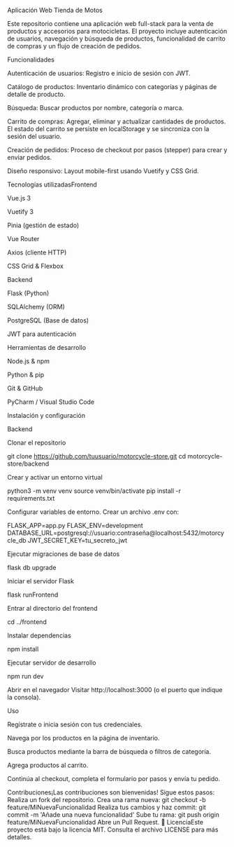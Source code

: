 Aplicación Web Tienda de Motos

Este repositorio contiene una aplicación web full-stack para la venta de productos y accesorios para motocicletas. El proyecto incluye autenticación de usuarios, navegación y búsqueda de productos, funcionalidad de carrito de compras y un flujo de creación de pedidos.


Funcionalidades

Autenticación de usuarios: Registro e inicio de sesión con JWT.

Catálogo de productos: Inventario dinámico con categorías y páginas de detalle de producto.

Búsqueda: Buscar productos por nombre, categoría o marca.

Carrito de compras: Agregar, eliminar y actualizar cantidades de productos. El estado del carrito se persiste en localStorage y se sincroniza con la sesión del usuario.

Creación de pedidos: Proceso de checkout por pasos (stepper) para crear y enviar pedidos.

Diseño responsivo: Layout mobile-first usando Vuetify y CSS Grid.



Tecnologías utilizadasFrontend

Vue.js 3

Vuetify 3

Pinia (gestión de estado)

Vue Router

Axios (cliente HTTP)

CSS Grid & Flexbox

Backend

Flask (Python)

SQLAlchemy (ORM)

PostgreSQL (Base de datos)

JWT para autenticación

Herramientas de desarrollo

Node.js & npm

Python & pip

Git & GitHub

PyCharm / Visual Studio Code


Instalación y configuración

Backend

Clonar el repositorio

git clone https://github.com/tuusuario/motorcycle-store.git
cd motorcycle-store/backend

Crear y activar un entorno virtual

python3 -m venv venv
source venv/bin/activate
pip install -r requirements.txt

Configurar variables de entorno. Crear un archivo .env con:

FLASK_APP=app.py
FLASK_ENV=development
DATABASE_URL=postgresql://usuario:contraseña@localhost:5432/motorcycle_db
JWT_SECRET_KEY=tu_secreto_jwt

Ejecutar migraciones de base de datos

flask db upgrade

Iniciar el servidor Flask

flask runFrontend

Entrar al directorio del frontend

cd ../frontend

Instalar dependencias

npm install

Ejecutar servidor de desarrollo

npm run dev

Abrir en el navegador Visitar http://localhost:3000 (o el puerto que indique la consola).


Uso

Regístrate o inicia sesión con tus credenciales.

Navega por los productos en la página de inventario.

Busca productos mediante la barra de búsqueda o filtros de categoría.

Agrega productos al carrito.

Continúa al checkout, completa el formulario por pasos y envía tu pedido.

Contribuciones¡Las contribuciones son bienvenidas! Sigue estos pasos:
Realiza un fork del repositorio.
Crea una rama nueva: git checkout -b feature/MiNuevaFuncionalidad
Realiza tus cambios y haz commit: git commit -m 'Añade una nueva funcionalidad'
Sube tu rama: git push origin feature/MiNuevaFuncionalidad
Abre un Pull Request.
📄 LicenciaEste proyecto está bajo la licencia MIT. Consulta el archivo LICENSE para más detalles.
